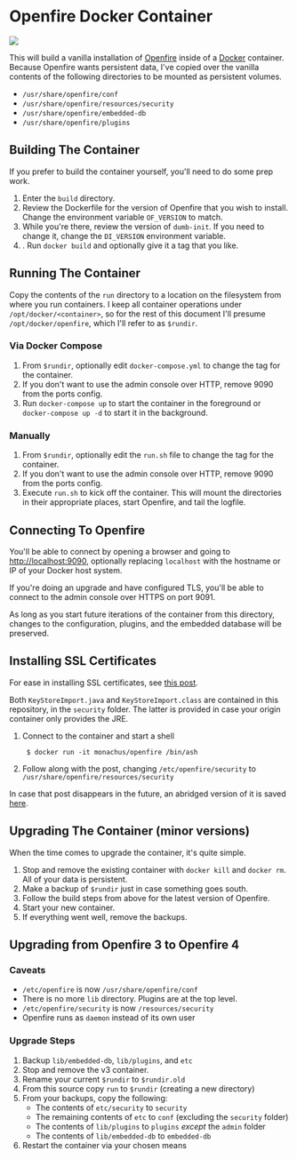 # Openfire Docker Container

[![](https://images.microbadger.com/badges/image/monachus/openfire.svg)](https://microbadger.com/images/monachus/openfire "Get your own image badge on microbadger.com")

This will build a vanilla installation of [Openfire](http://www.igniterealtime.org/projects/openfire/index.jsp)
inside of a [Docker](http://docker.io) container.  Because Openfire wants persistent data, I've copied over
the vanilla contents of the following directories to be mounted as persistent volumes.

* `/usr/share/openfire/conf`
* `/usr/share/openfire/resources/security`
* `/usr/share/openfire/embedded-db`
* `/usr/share/openfire/plugins`

## Building The Container

If you prefer to build the container yourself, you'll need to do some prep work.

1. Enter the `build` directory.
2. Review the Dockerfile for the version of Openfire that you wish to install. Change the environment variable `OF_VERSION` to match.
3. While you're there, review the version of `dumb-init`. If you need to change it, change the `DI_VERSION` environment variable.
4. . Run `docker build` and optionally give it a tag that you like.

## Running The Container

Copy the contents of the `run` directory to a location on the filesystem from where you run containers.
I keep all container operations under `/opt/docker/<container>`, so for the rest of this document I'll presume `/opt/docker/openfire`, which I'll refer to as `$rundir`.

### Via Docker Compose

1. From `$rundir`, optionally edit `docker-compose.yml` to change the tag for the container.
2. If you don't want to use the admin console over HTTP, remove 9090 from the ports config.
3. Run `docker-compose up` to start the container in the foreground or `docker-compose up -d` to start it in the background.

### Manually

1. From `$rundir`, optionally edit the `run.sh` file to change the tag for the
container.
2. If you don't want to use the admin console over HTTP, remove 9090 from the ports config.
3. Execute `run.sh` to kick off the container.  This will mount the directories in their
appropriate places, start Openfire, and tail the logfile.

## Connecting To Openfire

You'll be able to connect by opening a browser and going to [http://localhost:9090](http://localhost:9090),
optionally replacing `localhost` with the hostname or IP of your Docker host system.

If you're doing an upgrade and have configured TLS, you'll be able to connect to the admin console over HTTPS on port 9091.

As long as you start future iterations of the container from this directory, changes to the configuration,
plugins, and the embedded database will be preserved.

## Installing SSL Certificates

For ease in installing SSL certificates, see [this post](https://blog.bigdinosaur.org/openfire-and-ssl-slash-tls-certificates/).

Both `KeyStoreImport.java` and `KeyStoreImport.class` are contained in this repository, in the `security` folder. The latter
is provided in case your origin container only provides the JRE.

1. Connect to the container and start a shell

        $ docker run -it monachus/openfire /bin/ash

2. Follow along with the post, changing `/etc/openfire/security` to `/usr/share/openfire/resources/security`

In case that post disappears in the future, an abridged version of it is saved [here](SSL_CERTIFICATES.md).

## Upgrading The Container (minor versions)

When the time comes to upgrade the container, it's quite simple.

1.  Stop and remove the existing container with `docker kill` and `docker rm`.  All of your data is
persistent.
2.  Make a backup of `$rundir` just in case something goes south.
3.  Follow the build steps from above for the latest version of Openfire.
4.  Start your new container.
5.  If everything went well, remove the backups.

## Upgrading from Openfire 3 to Openfire 4

### Caveats

* `/etc/openfire` is now `/usr/share/openfire/conf`
* There is no more `lib` directory. Plugins are at the top level.
* `/etc/openfire/security` is now `/resources/security`
* Openfire runs as `daemon` instead of its own user

### Upgrade Steps

1. Backup `lib/embedded-db`, `lib/plugins`, and `etc`
2. Stop and remove the v3 container.
3. Rename your current `$rundir` to `$rundir.old`
3. From this source copy `run` to `$rundir` (creating a new directory)
4. From your backups, copy the following:
   * The contents of `etc/security` to `security`
   * The remaining contents of `etc` to `conf` (excluding the `security` folder)
   * The contents of `lib/plugins` to `plugins` _except_ the `admin` folder
   * The contents of `lib/embedded-db` to `embedded-db`
5. Restart the container via your chosen means
